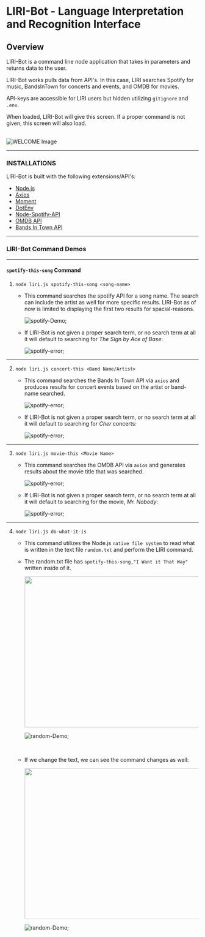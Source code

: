 # LIRI-Bot - Language Interpretation and Recognition Interface

## Overview
LIRI-Bot is a command line node application that takes in parameters and returns data to the user.

LIRI-Bot works pulls data from API's. In this case, LIRI searches Spotify for music, BandsInTown for concerts and events, and OMDB for movies.

API-keys are accessible for LIRI users but hidden utilizing `gitignore` and `.env`.
<aside> When loaded, LIRI-Bot will give this screen. If a proper command is not given, this screen will also load. </aside>

<br>

![WELCOME Image](/images/Liri_Bot_WELCOME_Demo.png)

***

### INSTALLATIONS
LIRI-Bot is built with the following extensions/API's:
* [Node.js](https://nodejs.org/en/)
* [Axios](https://www.npmjs.com/package/axios)
* [Moment](https://www.npmjs.com/package/moment)
* [DotEnv](https://www.npmjs.com/package/dotenv)
* [Node-Spotify-API](https://www.npmjs.com/package/node-spotify-api)
* [OMDB API](http://www.omdbapi.com)
* [Bands In Town API](http://www.artists.bandsintown.com/bandsintown-api)

***

### LIRI-Bot Command Demos
<hr>

#### `spotify-this-song` Command
1. `node liri.js spotify-this-song <song-name>`
    - This command searches the spotify API for a song name. The search can include the artist as well for more specific results. LIRI-Bot as of now is limited to displaying the first two results for spacial-reasons.
        <br>
        
        ![spotify-Demo](/images/Liri_Bot_spotify-this-song-1_Demo.gif);



    - If LIRI-Bot is not given a proper search term, or no search term at all it will default to searching for <em>The Sign by Ace of Base</em>:
        <br>

        ![spotify-error](/images/Liri_Bot_spotify-this-song_ERR_Demo.gif);
      

<hr>

2. `node liri.js concert-this <Band Name/Artist>`
    - This command searches the Bands In Town API via `axios` and produces results for concert events based on the artist or band-name searched.
        <br>

        ![spotify-error](/images/Liri_Bot_concert-this_Demo.gif);


    - If LIRI-Bot is not given a proper search term, or no search term at all it will default to searching for <em>Cher</em> concerts:

        ![spotify-error](/images/Liri_Bot_concert-this_Demo_1.gif);

<hr>

3. `node liri.js movie-this <Movie Name>`
    - This command searches the OMDB API via `axios` and generates results about the movie title that was searched.


        ![spotify-error](/images/Liri_Bot_movie-this_Demo_.gif);
   
    - If LIRI-Bot is not given a proper search term, or no search term at all it will default to searching for the movie, <em>Mr. Nobody</em>:


        ![spotify-error](/images/Liri_Bot_movie-this_Demo_err.gif);
    

<hr>

4. `node liri.js do-what-it-is`
    - This command utilizes the Node.js `native file system` to read what is written in the text file `random.txt` and perform the LIRI command. 
    - The random.txt file has `spotify-this-song,"I Want it That Way"` written inside of it. 

        <img src="/images/random_demo_1.png" width="640" height="394" />

        ![random-Demo](/images/Liri_Bot_do-this_demo_1.gif);

        <br>

    - If we change the text, we can see the command changes as well: 

        <img src="/images/random_demo_2.png" width="640" height="394" />

        ![random-Demo](/images/Liri_Bot_do-this_demo_2.gif);



        




  
    
